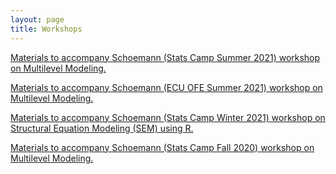 ```yaml
---
layout: page
title: Workshops
---
```


[Materials to accompany Schoemann (Stats Camp Summer 2021) workshop on Multilevel Modeling.](https://github.com/schoam4/Talks/raw/master/Stats_Camp/MLM_Summer2021.zip)


[Materials to accompany Schoemann (ECU OFE Summer 2021) workshop on Multilevel Modeling.](https://github.com/schoam4/Talks/raw/master/MLM_workshop_05272021.zip)

[Materials to accompany Schoemann (Stats Camp Winter 2021) workshop on Structural Equation Modeling (SEM) using R.](https://github.com/schoam4/Talks/raw/master/Stats_Camp/SEM_R_Winter2021.zip)

[Materials to accompany Schoemann (Stats Camp Fall 2020) workshop on Multilevel Modeling.](https://github.com/schoam4/Talks/raw/master/Stats_Camp/MLM_R_Fall2020.zip)
